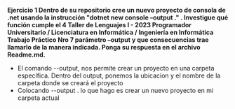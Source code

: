 __Ejercicio 1
Dentro de su repositorio cree un nuevo proyecto de consola de .net usando la
instrucción "dotnet new console –output ." . Investigue qué función cumple el
4
Taller de Lenguajes I - 2023
Programador Universitario / Licenciatura en Informática / Ingeniería en Informática
Trabajo Práctico Nro 7
parámetro –output y que consecuencias trae llamarlo de la manera indicada. Ponga su
respuesta en el archivo Readme.md.__

- El comando --output, nos permite crear un proyecto en una carpeta específica. Dentro del output, ponemos la ubicacion y el nombre de la carpeta donde se creará el proyecto
- Colocando --output .  lo que hago es crear un nuevo proyecto en mi carpeta actual 
